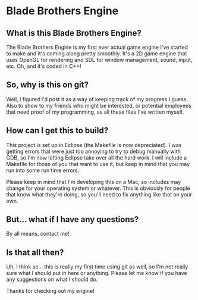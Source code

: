 Blade Brothers Engine
=====================
What is this Blade Brothers Engine?
------------------------------
The Blade Brothers Engine is my first ever actual game engine I've started to make
and it's coming along pretty smoothly.  It's a 2D game engine that uses OpenGL for rendering and SDL for window management, sound, input, etc.  Oh, and it's coded in C++!

So, why is this on git?
-----------------------
Well, I figured I'd post it as a way of keeping track of my progress I guess.
Also to show to my friends who might be interested, or potential employees that need
proof of my programming, as all these files I've written myself.

How can I get this to build?
----------------------------
This project is set up in Eclipse (the Makefile is now depreciated).
I was getting errors that were just too annoying to try to debug manually with GDB, so I'm now letting Eclipse
take over all the hard work.
I will include a Makefile for those of you that want to use it, but keep in mind that you may run into some run time errors.

Please keep in mind that I'm developing this on a Mac, so includes may change for your 
operating system or whatever.  This is obviously for people that know what they're doing,
so you'll need to fix anything like that on your own.

But... what if I have any questions?
------------------------------------
By all means, contact me!

Is that all then?
-----------------
Uh, I think so... this is really my first time using git as well, so I'm not really
sure what I should put in here or anything.  Please let me know if you have any
suggestions on what I should do.

Thanks for checking out my engine!